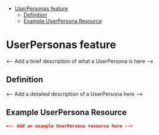 <!-- START doctoc generated TOC please keep comment here to allow auto update -->
<!-- DON'T EDIT THIS SECTION, INSTEAD RE-RUN doctoc TO UPDATE -->

- [UserPersonas feature](#userpersonas-feature)
  - [Definition](#definition)
  - [Example UserPersona Resource](#example-userpersona-resource)

<!-- END doctoc generated TOC please keep comment here to allow auto update -->

# UserPersonas feature

<-- Add a brief description of what a UserPersona is here -->

## Definition

<-- Add a detailed description of a UserPersona here -->

## Example UserPersona Resource

```json
<-- Add an example UserPersona resource here -->
```
